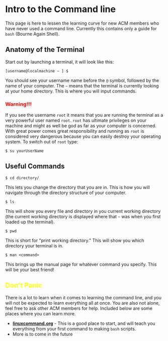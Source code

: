 # Intro to the Command line

This page is here to lessen the learning curve for new ACM members who have
never used a command line. Currently this contains only a guide for `bash`
(Bourne Again Shell).

## Anatomy of the Terminal

Start out by launching a terminal, it will look like this:

    [username@localmachine ~ ] $ 

You should see your username name before the `@` symbol, followed by the name of
your computer. The `~` means that the terminal is currently looking at your home
directory. This is where you will input commands.

### <span style="color:red">**Warning!!!**</span>

If you see the username `root` it means that you are running the terminal as a
very powerful user named `root`. `root` has ultimate privileges on your machine
and might as well be god as far as your computer is concerned. With great power
comes great responsibility and running as `root` is considered very dangerous
because you can easily destroy your operating system. To switch out of `root`
type:

    $ su yourUserName

## Useful Commands

    $ cd directory/

This lets you change the directory that you are in. This is how you will
navigate through the directory structure of your computer.

    $ ls

This will show you every file and directory in you current working directory
(the current working directory is displayed where that `~` was when you first
loaded up the terminal).

    $ pwd

This is short for "print working directory." This will show you which directory
your terminal is in.

    $ man <command>

This brings up the manual page for whatever command you specify. This will be
your best friend!

## <span style="color:yellow">Don't Panic</span>
There is a lot to learn when it comes to learning the command line, and you will
not be expected to learn everything all at once. You are also not alone, feel
free to ask other ACM members  for help. Included below are some places where
you can learn more.

- **[linuxcommand.org](http://www.linuxcommand.org/)** - This is a good place to
  start, and will teach you everything from your first command to making `bash`
  scripts.
- More is to come in the future
